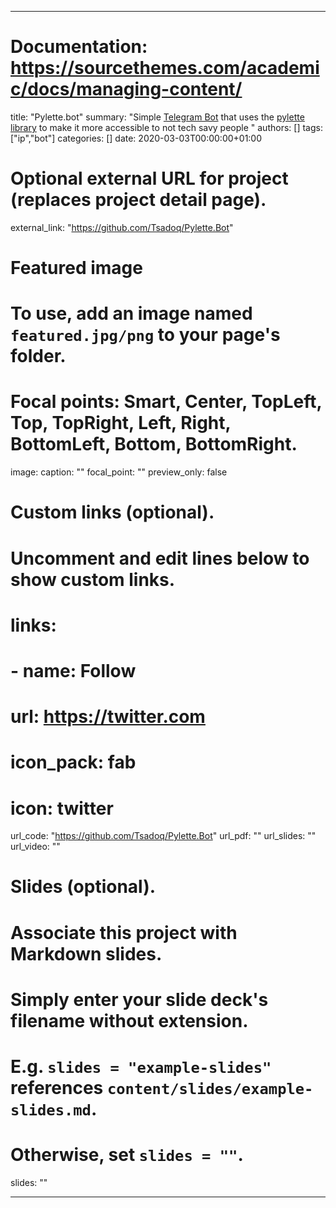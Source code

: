 ---

# Documentation: https://sourcethemes.com/academic/docs/managing-content/

title: "Pylette.bot"
summary: "Simple [Telegram Bot](t.me/PyletteBot) that uses the [pylette library](https://github.com/Tsadoq/Pylette) to make it more accessible to not tech savy people "
authors: []
tags: ["ip","bot"]
categories: []
date: 2020-03-03T00:00:00+01:00

# Optional external URL for project (replaces project detail page).
external_link: "https://github.com/Tsadoq/Pylette.Bot"

# Featured image
# To use, add an image named `featured.jpg/png` to your page's folder.
# Focal points: Smart, Center, TopLeft, Top, TopRight, Left, Right, BottomLeft, Bottom, BottomRight.
image:
  caption: ""
  focal_point: ""
  preview_only: false

# Custom links (optional).
#   Uncomment and edit lines below to show custom links.
# links:
# - name: Follow
#   url: https://twitter.com
#   icon_pack: fab
#   icon: twitter

url_code: "https://github.com/Tsadoq/Pylette.Bot"
url_pdf: ""
url_slides: ""
url_video: ""

# Slides (optional).
#   Associate this project with Markdown slides.
#   Simply enter your slide deck's filename without extension.
#   E.g. `slides = "example-slides"` references `content/slides/example-slides.md`.
#   Otherwise, set `slides = ""`.
slides: ""

---